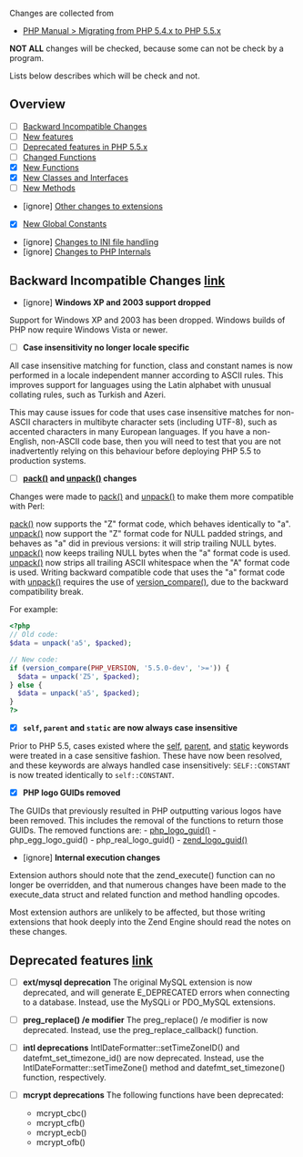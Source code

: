 Changes are collected from
- [PHP Manual > Migrating from PHP 5.4.x to PHP 5.5.x](http://php.net/manual/en/migration55.php)

**NOT ALL** changes will be checked, because some can not be check by a program.

Lists below describes which will be check and not.

## Overview
- [ ] [Backward Incompatible Changes](http://php.net/manual/en/migration55.incompatible.php)
- [ ] [New features](http://php.net/manual/en/migration55.new-features.php)
- [ ] [Deprecated features in PHP 5.5.x](http://php.net/manual/en/migration55.deprecated.php)
- [ ] [Changed Functions](http://php.net/manual/en/migration55.changed-functions.php)
- [x] [New Functions](http://php.net/manual/en/migration55.new-functions.php)
- [x] [New Classes and Interfaces](http://php.net/manual/en/migration55.classes.php)
- [ ] [New Methods](http://php.net/manual/en/migration55.new-methods.php)
- [ignore] [Other changes to extensions](http://php.net/manual/en/migration55.extensions-other.php)
- [x] [New Global Constants](http://php.net/manual/en/migration55.global-constants.php)
- [ignore] [Changes to INI file handling](http://php.net/manual/en/migration55.ini.php)
- [ignore] [Changes to PHP Internals](http://php.net/manual/en/migration55.internals.php)

## Backward Incompatible Changes [link](http://php.net/manual/en/migration55.incompatible.php)
- [ignore] **Windows XP and 2003 support dropped**

Support for Windows XP and 2003 has been dropped. Windows builds of PHP now require Windows Vista or newer.

- [ ] **Case insensitivity no longer locale specific**

All case insensitive matching for function, class and constant names is now performed in a locale independent manner according to ASCII rules. This improves support for languages using the Latin alphabet with unusual collating rules, such as Turkish and Azeri.

This may cause issues for code that uses case insensitive matches for non-ASCII characters in multibyte character sets (including UTF-8), such as accented characters in many European languages. If you have a non-English, non-ASCII code base, then you will need to test that you are not inadvertently relying on this behaviour before deploying PHP 5.5 to production systems.

- [ ] **[pack()](http://php.net/manual/en/function.pack.php) and [unpack()](http://php.net/manual/en/function.unpack.php) changes**

Changes were made to [pack()](http://php.net/manual/en/functions.pack.php) and [unpack()](http://php.net/manual/en/function.unpack.php) to make them more compatible with Perl:

[pack()](http://php.net/manual/en/functions.pack.php) now supports the "Z" format code, which behaves identically to "a".
[unpack()](http://php.net/manual/en/function.unpack.php) now support the "Z" format code for NULL padded strings, and behaves as "a" did in previous versions: it will strip trailing NULL bytes.
[unpack()](http://php.net/manual/en/function.unpack.php) now keeps trailing NULL bytes when the "a" format code is used.
[unpack()](http://php.net/manual/en/function.unpack.php) now strips all trailing ASCII whitespace when the "A" format code is used.
Writing backward compatible code that uses the "a" format code with [unpack()](http://php.net/manual/en/function.unpack.php) requires the use of [version_compare()](http://php.net/manual/en/function.version-compare.php), due to the backward compatibility break.

For example:
```php
<?php
// Old code:
$data = unpack('a5', $packed);

// New code:
if (version_compare(PHP_VERSION, '5.5.0-dev', '>=')) {
  $data = unpack('Z5', $packed);
} else {
  $data = unpack('a5', $packed);
}
?>
```

- [x] **`self`, `parent` and `static` are now always case insensitive**

Prior to PHP 5.5, cases existed where the [self](http://php.net/manual/en/language.oop5.paamayim-nekudotayim.php), [parent](http://php.net/manual/en/language.oop5.paamayim-nekudotayim.php), and [static](http://php.net/manual/en/language.oop5.paamayim-nekudotayim.php) keywords were treated in a case sensitive fashion. These have now been resolved, and these keywords are always handled case insensitively: `SELF::CONSTANT` is now treated identically to `self::CONSTANT`.

- [x] **PHP logo GUIDs removed**

The GUIDs that previously resulted in PHP outputting various logos have been removed. This includes the removal of the functions to return those GUIDs. The removed functions are:
    - [php_logo_guid()](http://php.net/manual/en/function.php-logo-guid.php)
    - php_egg_logo_guid()
    - php_real_logo_guid()
    - [zend_logo_guid()](http://php.net/manual/en/function.zend-logo-guid.php)

- [ignore] **Internal execution changes**

Extension authors should note that the zend_execute() function can no longer be overridden, and that numerous changes have been made to the execute_data struct and related function and method handling opcodes.

Most extension authors are unlikely to be affected, but those writing extensions that hook deeply into the Zend Engine should read the notes on these changes.

## Deprecated features [link](http://php.net/manual/en/migration55.deprecated.php)

- [ ] **ext/mysql deprecation**
The original MySQL extension is now deprecated, and will generate E_DEPRECATED errors when connecting to a database. Instead, use the MySQLi or PDO_MySQL extensions.

- [ ] **preg_replace() /e modifier**
The preg_replace() /e modifier is now deprecated. Instead, use the preg_replace_callback() function.

- [ ] **intl deprecations**
IntlDateFormatter::setTimeZoneID() and datefmt_set_timezone_id() are now deprecated. Instead, use the IntlDateFormatter::setTimeZone() method and datefmt_set_timezone() function, respectively.

- [ ] **mcrypt deprecations**
The following functions have been deprecated:
    - mcrypt_cbc()
    - mcrypt_cfb()
    - mcrypt_ecb()
    - mcrypt_ofb()
